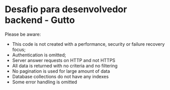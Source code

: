 # Desafio para desenvolvedor backend - Gutto

Please be aware:
- This code is not created with a performance, security or failure recovery focus;
- Authentication is omitted;
- Server answer requests on HTTP and not HTTPS
- All data is returned with no criteria and no filtering
- No pagination is used for large amount of data
- Database collections do not have any indexes
- Some error handling is omitted
